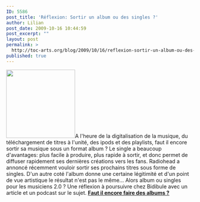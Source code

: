 ```yaml
---
ID: 5586
post_title: 'Réflexion: Sortir un album ou des singles ?'
author: Lilian
post_date: 2009-10-16 10:44:59
post_excerpt: ""
layout: post
permalink: >
  http://toc-arts.org/blog/2009/10/16/reflexion-sortir-un-album-ou-des-singles/
published: true
---
```

<img class="alignleft  wp-image-7660" title="cd-less" src="http://toc-arts.org/blog/wp-content/uploads/2008/08/cd-less.jpg" alt="" width="185" height="184" />A l'heure de la digitalisation de la musique, du téléchargement de titres à l'unité, des ipods et des playlists, faut il encore sortir sa musique sous un format album ? Le single a beaucoup d'avantages: plus facile à produire, plus rapide à sortir, et donc permet de diffuser rapidement ses dernières créations vers les fans. Radiohead a annoncé récemment vouloir sortir ses prochains titres sous forme de singles. D'un autre coté l'album donne une certaine légitimité et d'un point de vue artistique le résultat n'est pas le même... Alors album ou singles pour les musiciens 2.0 ? Une réflexion à poursuivre chez Bidibule avec un article et un podcast sur le sujet. **[Faut il encore faire des albums ?][1]**

 [1]: http://bidibulemusic.blogspot.com/2009/10/faut-il-encore-faire-des-albums.html